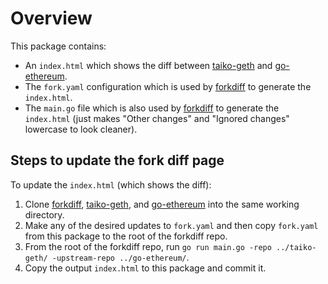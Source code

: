 # Overview

This package contains:

- An `index.html` which shows the diff between [taiko-geth](https://github.com/taikoxyz/taiko-geth) and [go-ethereum](https://github.com/ethereum/go-ethereum).
- The `fork.yaml` configuration which is used by [forkdiff](https://github.com/protolambda/forkdiff) to generate the `index.html`.
- The `main.go` file which is also used by [forkdiff](https://github.com/protolambda/forkdiff) to generate the `index.html` (just makes "Other changes" and "Ignored changes" lowercase to look cleaner).

## Steps to update the fork diff page

To update the `index.html` (which shows the diff):

1. Clone [forkdiff](https://github.com/protolambda/forkdiff), [taiko-geth](https://github.com/taikoxyz/taiko-geth), and [go-ethereum](https://github.com/ethereum/go-ethereum) into the same working directory.
2. Make any of the desired updates to `fork.yaml` and then copy `fork.yaml` from this package to the root of the forkdiff repo.
3. From the root of the forkdiff repo, run `go run main.go -repo ../taiko-geth/ -upstream-repo ../go-ethereum/`.
4. Copy the output `index.html` to this package and commit it.

